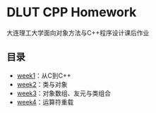 # DLUT CPP Homework

大连理工大学面向对象方法与C++程序设计课后作业

## 目录

- [week1](./week1/)：从C到C++
- [week2](./week2/)：类与对象
- [week3](./week3/)：对象数组、友元与类组合
- [week4](./week4/)：运算符重载